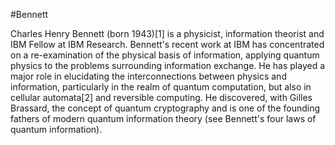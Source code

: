#Bennett

Charles Henry Bennett (born 1943)[1] is a physicist, information theorist and IBM Fellow at IBM Research. Bennett's recent work at IBM has concentrated on a re-examination of the physical basis of information, applying quantum  physics to the problems surrounding information exchange. He has played a major role in elucidating the interconnections between physics and information, particularly in the realm of quantum computation, but also in cellular automata[2] and reversible computing. He discovered, with Gilles Brassard, the concept of quantum cryptography and is one of the founding fathers of modern quantum information theory (see Bennett's four laws of quantum information).
